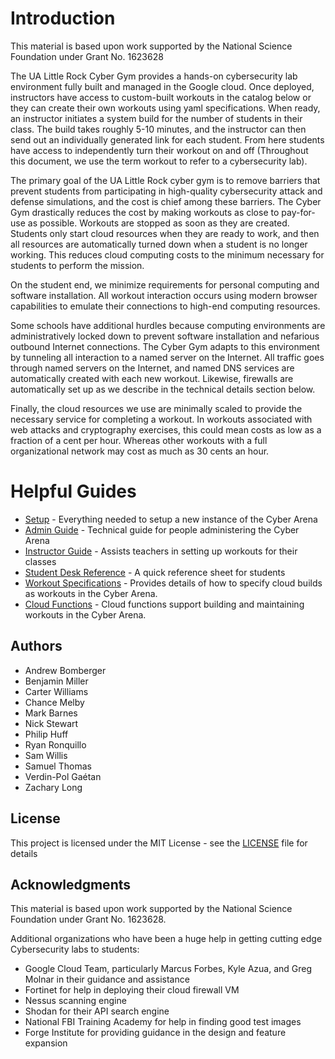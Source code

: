 Introduction
============

This material is based upon work supported by the National Science Foundation under Grant No. 1623628

The UA Little Rock Cyber Gym provides a hands-on cybersecurity lab environment fully built and managed in the 
Google cloud. Once deployed, instructors have access to custom-built workouts in the catalog below or they can create 
their own workouts using yaml specifications. When ready, an instructor initiates a system build for the number of
 students in their class. The build takes roughly 5-10 minutes, and the instructor can then send out an individually 
 generated link for each student. From here students have access to independently turn their workout on and off 
 (Throughout this document, we use the term workout to refer to a cybersecurity lab).

The primary goal of the UA Little Rock cyber gym is to remove barriers that prevent students from participating in 
high-quality cybersecurity attack and defense simulations, and the cost is chief among these barriers. The Cyber Gym 
drastically reduces the cost by making workouts as close to pay-for-use as possible. Workouts are stopped as soon as 
they are created. Students only start cloud resources when they are ready to work, and then all resources are 
automatically turned down when a student is no longer working. This reduces cloud computing costs to the minimum 
necessary for students to perform the mission.

On the student end, we minimize requirements for personal computing and software installation. All workout interaction 
occurs using modern browser capabilities to emulate their connections to high-end computing resources. 

Some schools have additional hurdles because computing environments are administratively locked down to prevent 
software installation and nefarious outbound Internet connections. The Cyber Gym adapts to this environment by 
tunneling all interaction to a named server on the Internet. All traffic goes through named servers on the Internet, 
and named DNS services are automatically created with each new workout. Likewise, firewalls are automatically set up as 
we describe in the technical details section below.

Finally, the cloud resources we use are minimally scaled to provide the necessary service for completing a workout. 
In workouts associated with web attacks and cryptography exercises, this could mean costs as low as a fraction of a 
cent per hour. Whereas other workouts with a full organizational network may cost as much as 30 cents an hour.

Helpful Guides
============
* [Setup](build-files/README.md) - Everything needed to setup a new instance of the Cyber Arena
* [Admin Guide](docs/admin-guide.md) - Technical guide for people administering the Cyber Arena
* [Instructor Guide](docs/instructor-guide.md) - Assists teachers in setting up workouts for their classes
* [Student Desk Reference](docs/student-guide.md) - A quick reference sheet for students
* [Workout Specifications](build-files/workout-specs/README.md) - Provides details of how to specify cloud builds as 
workouts in the Cyber Arena.
* [Cloud Functions](cloud-functions/README.md) - Cloud functions support building and maintaining workouts in the 
Cyber Arena.

## Authors
* Andrew Bomberger
* Benjamin Miller
* Carter Williams
* Chance Melby
* Mark Barnes
* Nick Stewart
* Philip Huff
* Ryan Ronquillo
* Sam Willis
* Samuel Thomas
* Verdin-Pol Gaétan
* Zachary Long

## License
This project is licensed under the MIT License - see the [LICENSE](LICENSE.md) file for details

## Acknowledgments
This material is based upon work supported by the National Science Foundation under Grant No. 1623628. 

Additional organizations who have been a huge help in getting cutting edge Cybersecurity labs to students:
* Google Cloud Team, particularly Marcus Forbes, Kyle Azua, and Greg Molnar in their guidance and assistance
* Fortinet for help in deploying their cloud firewall VM
* Nessus scanning engine
* Shodan for their API search engine
* National FBI Training Academy for help in finding good test images
* Forge Institute for providing guidance in the design and feature expansion